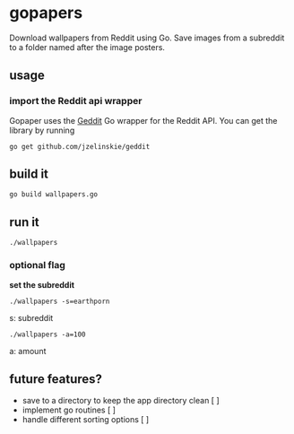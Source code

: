 # gopapers
Download wallpapers from Reddit using Go.
Save images from a subreddit to a folder named after the image posters.

## usage

### import the Reddit api wrapper
Gopaper uses the [Geddit](https://github.com/jzelinskie/geddit) Go wrapper for the Reddit API. You can get the library by running

 `go get github.com/jzelinskie/geddit`

## build it

 `go build wallpapers.go`

## run it

 `./wallpapers`

### optional flag

**set the subreddit**

 `./wallpapers -s=earthporn`

 s: subreddit

 `./wallpapers -a=100`

a: amount

 ## future features?
 * save to a directory to keep the app directory clean [ ]
 * implement go routines [ ]
 * handle different sorting options [ ]
